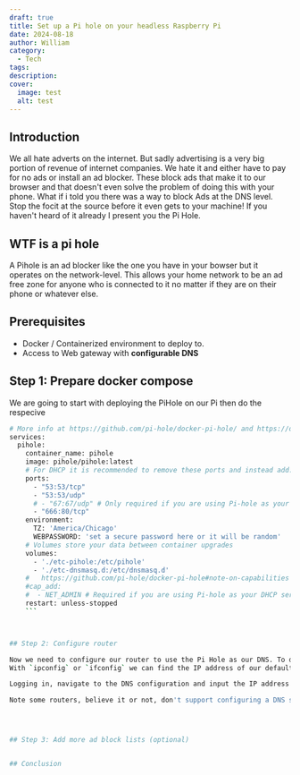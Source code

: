 ```yaml
---
draft: true
title: Set up a Pi hole on your headless Raspberry Pi
date: 2024-08-18
author: William
category:
  - Tech
tags: 
description: 
cover:
  image: test
  alt: test
---
```


## Introduction

We all hate adverts on the internet. But sadly advertising is a very big portion of revenue of internet companies. We hate it and either have to pay for no ads or install an ad blocker. These block ads that make it to our browser and that doesn't even solve the problem of doing this with your phone. What if i told you there was a way to block Ads at the DNS level. Stop the focit at the source before it even gets to your machine! If you haven't heard of it already I present you the Pi Hole.

## WTF is a pi hole

A Pihole is an ad blocker like the one you have in your bowser but it operates on the network-level. This allows your home network to be an ad free zone for anyone who is connected to it no matter if they are on their phone or whatever else. 


## Prerequisites
- Docker / Containerized environment to deploy to.
- Access to Web gateway with **configurable DNS** 


## Step 1: Prepare docker compose

We are going to start with deploying the PiHole on our Pi then do the respecive


```bash
# More info at https://github.com/pi-hole/docker-pi-hole/ and https://docs.pi-hole.net/
services:
  pihole:
    container_name: pihole
    image: pihole/pihole:latest
    # For DHCP it is recommended to remove these ports and instead add: network_mode: "host"
    ports:
      - "53:53/tcp"
      - "53:53/udp"
      # - "67:67/udp" # Only required if you are using Pi-hole as your DHCP server
      - "666:80/tcp"
    environment:
      TZ: 'America/Chicago'
      WEBPASSWORD: 'set a secure password here or it will be random'
    # Volumes store your data between container upgrades
    volumes:
      - './etc-pihole:/etc/pihole'
      - './etc-dnsmasq.d:/etc/dnsmasq.d'
    #   https://github.com/pi-hole/docker-pi-hole#note-on-capabilities
    #cap_add:
    #  - NET_ADMIN # Required if you are using Pi-hole as your DHCP server, else not needed
    restart: unless-stopped
	```



## Step 2: Configure router

Now we need to configure our router to use the Pi Hole as our DNS. To do this we need to connect our router. 
With `ipconfig` or `ifconfig` we can find the IP address of our default gateway. Generally your IP address will be `192.168.0.1`. Typing this into the browser we will hit our gateways login portal. 

Logging in, navigate to the DNS configuration and input the IP address on the Raspberry Pi. 

Note some routers, believe it or not, don't support configuring a DNS sad I know. Hopefully you don't have this problem. If you do you will need to configure your 




## Step 3: Add more ad block lists (optional)


## Conclusion 





